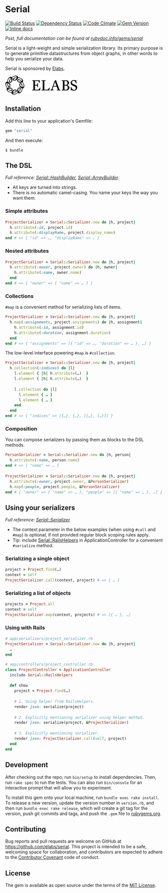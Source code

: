 # Serial

[![Build Status](https://travis-ci.org/elabs/serial.svg?branch=master)](http://travis-ci.org/elabs/serial)
[![Dependency Status](https://gemnasium.com/elabs/serial.svg)](https://gemnasium.com/elabs/serial)
[![Code Climate](https://codeclimate.com/github/elabs/serial/badges/gpa.svg)](https://codeclimate.com/github/elabs/serial)
[![Gem Version](https://badge.fury.io/rb/serial.svg)](http://badge.fury.io/rb/serial)
[![Inline docs](http://inch-ci.org/github/elabs/serial.svg?branch=master&style=shields)](http://inch-ci.org/github/elabs/serial)

*Psst, full documentation can be found at [rubydoc.info/gems/serial](http://www.rubydoc.info/gems/serial)*

Serial is a light-weight and simple serialization library. Its primary purpose is to generate primitive
datastructures from object graphs, in other words to help you serialize your data.

Serial is sponsored by [Elabs][].

[![elabs logo][]][Elabs]

[Elabs]: http://www.elabs.se/
[elabs logo]: ./elabs-logo.png?raw=true

## Installation

Add this line to your application's Gemfile:

```ruby
gem "serial"
```

And then execute:

    $ bundle

## The DSL

*Full reference: [Serial::HashBuilder](http://www.rubydoc.info/gems/serial/Serial/HashBuilder), [Serial::ArrayBuilder](http://www.rubydoc.info/gems/serial/Serial/ArrayBuilder).*

- All keys are turned into strings.
- There is no automatic camel-casing. You name your keys the way you want them.

### Simple attributes

``` ruby
ProjectSerializer = Serial::Serializer.new do |h, project|
  h.attribute(:id, project.id)
  h.attribute(:displayName, project.display_name)
end # => { "id" => …, "displayName" => … }
```

### Nested attributes

``` ruby
ProjectSerializer = Serial::Serializer.new do |h, project|
  h.attribute(:owner, project.owner) do |h, owner|
    h.attribute(:name, owner.name)
  end
end # => { "owner" => { "name" => … } }
```

### Collections

`#map` is a convenient method for serializing lists of items.

``` ruby
ProjectSerializer = Serial::Serializer.new do |h, project|
  h.map(:assignments, project.assignments) do |h, assignment|
    h.attribute(:id, assignment.id)
    h.attribute(:duration, assignment.duration)
  end
end # => { "assignments" => [{ "id" => …, "duration" => … }, …] }
```

The low-level interface powering `#map` is `#collection`.

``` ruby
ProjectSerializer = Serial::Serializer.new do |h, project|
  h.collection(:indices) do |l|
    l.element { |h| h.attribute(…)  }
    l.element { |h| h.attribute(…)  }

    l.collection do |l|
      l.element { … }
      l.element { … }
    end
  end
end # => { "indices" => [{…}, {…}, [{…}, {…}]] }
```

### Composition

You can compose serializers by passing them as blocks to the DSL methods.

``` ruby
PersonSerializer = Serial::Serializer.new do |h, person|
  h.attribute(:name, person.name)
end # => { "name" => … }

ProjectSerializer = Serial::Serializer.new do |h, project|
  h.attribute(:owner, project.owner, &PersonSerializer)
  h.map(:people, project.people, &PersonSerializer)
end # { "owner" => { "name" => … }, "people" => [{ "name" => … }, …] }
```

## Using your serializers

*Full reference: [Serial::Serializer](http://www.rubydoc.info/gems/serial/Serial/Serializer).*

- The context parameter in the below examples (when using `#call` and `#map`) is optional, if not provided regular block scoping rules apply.
- Tip: include [Serial::RailsHelpers](http://www.rubydoc.info/gems/serial/Serial/RailsHelpers) in ApplicationController for a convenient `#serialize` method.

### Serializing a single object

``` ruby
project = Project.find(…)
context = self
ProjectSerializer.call(context, project) # => { … }
```

### Serializing a list of objects

``` ruby
projects = Project.all
context = self
ProjectSerializer.map(context, projects) # => [{ … }, …]
```

### Using with Rails

```ruby
# app/serializers/project_serializer.rb
ProjectSerializer = Serial::Serializer.new do |h, project|
  …
end
```

``` ruby
# app/controllers/project_controller.rb
class ProjectController < ApplicationController
  include Serial::RailsHelpers

  def show
    project = Project.find(…)

    # 1. Using helper from RailsHelpers.
    render json: serialize(project)

    # 2. Explicitly mentioning serializer using helper method.
    render json: serialize(project, &ProjectSerializer)

    # 3. Explicitly mentioning serializer.
    render json: ProjectSerializer.call(self, project)
  end
end
```

## Development

After checking out the repo, run `bin/setup` to install dependencies. Then, run
`rake spec` to run the tests. You can also run `bin/console` for an interactive
prompt that will allow you to experiment.

To install this gem onto your local machine, run `bundle exec rake install`. To
release a new version, update the version number in `version.rb`, and then run
`bundle exec rake release`, which will create a git tag for the version, push
git commits and tags, and push the `.gem` file to [rubygems.org](https://rubygems.org).

## Contributing

Bug reports and pull requests are welcome on GitHub at
https://github.com/elabs/serial. This project is intended to be a safe,
welcoming space for collaboration, and contributors are expected to adhere to
the [Contributor Covenant](CODE_OF_CONDUCT.md) code of conduct.

## License

The gem is available as open source under the terms of the
[MIT License](http://opensource.org/licenses/MIT).

